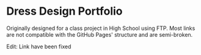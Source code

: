 # Dress Design Portfolio
Originally designed for a class project in High School using FTP. Most links are not compatible with the GitHub Pages' structure and are semi-broken.

Edit: Link have been fixed
